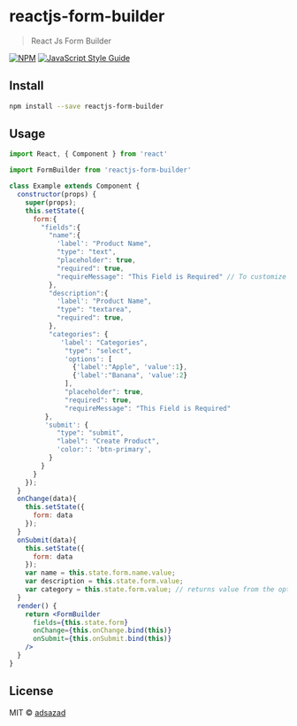 # reactjs-form-builder

> React Js Form Builder

[![NPM](https://img.shields.io/npm/v/reactjs-form-builder.svg)](https://www.npmjs.com/package/reactjs-form-builder) [![JavaScript Style Guide](https://img.shields.io/badge/code_style-standard-brightgreen.svg)](https://standardjs.com)

## Install

```bash
npm install --save reactjs-form-builder
```

## Usage

```jsx
import React, { Component } from 'react'

import FormBuilder from 'reactjs-form-builder'

class Example extends Component {
  constructor(props) {
    super(props);
    this.setState({
      form:{
        "fields":{
          "name":{
            'label': "Product Name",
            "type": "text",
            "placeholder": true,
            "required": true,
            "requireMessage": "This Field is Required" // To customize message if field is empty
          },
          "description":{
            'label': "Product Name",
            "type": "textarea",
            "required": true,
          },
          "categories": {
             'label': "Categories",
              "type": "select",
              'options': [
                {'label':"Apple", 'value':1},
                {'label':"Banana", 'value':2}
              ],
              "placeholder": true,
              "required": true,
              "requireMessage": "This Field is Required"
         },
         'submit': {
            "type": "submit",
            "label": "Create Product",
            'color:': 'btn-primary',
          }
        }
      }
    });
  }
  onChange(data){
    this.setState({
      form: data
    });
  }
  onSubmit(data){
    this.setState({
      form: data
    });
    var name = this.state.form.name.value;
    var description = this.state.form.value;
    var category = this.state.form.value; // returns value from the options
  }
  render() {
    return <FormBuilder
      fields={this.state.form}
      onChange={this.onChange.bind(this)}
      onSubmit={this.onSubmit.bind(this)}
    />
  }
}
```

## License

MIT © [adsazad](https://github.com/adsazad)
